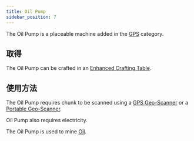 ```yaml
---
title: Oil Pump
sidebar_position: 7
---
```


The Oil Pump is a placeable machine added in the [GPS](GPS) category.

## 取得

The Oil Pump can be crafted in an [Enhanced Crafting Table](Enhanced-Crafting-Table).

## 使用方法

The Oil Pump requires chunk to be scanned using a [GPS Geo-Scanner](GPS-Geo-Scanner) or a [Portable Geo-Scanner](Portable-Geo-Scanner).

Oil Pump also requires electricity.

The Oil Pump is used to mine [Oil](Bucket-of-Oil).
